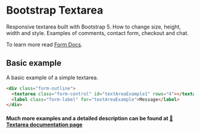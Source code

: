 # Bootstrap Textarea

Responsive textarea built with Bootstrap 5. How to change size, height, width and style. Examples of comments, contact form, checkout and chat.

To learn more read [Form Docs](https://mdbootstrap.com/docs/standard/forms/overview/).

## Basic example
A basic example of a simple textarea.

```html
<div class="form-outline">
  <textarea class="form-control" id="textAreaExample1" rows="4"></textarea>
  <label class="form-label" for="textAreaExample">Message</label>
</div>
```

#### Much more examples and a detailed description can be found at [📄 Textarea documentation page](https://mdbootstrap.com/docs/standard/extended/textarea/)
